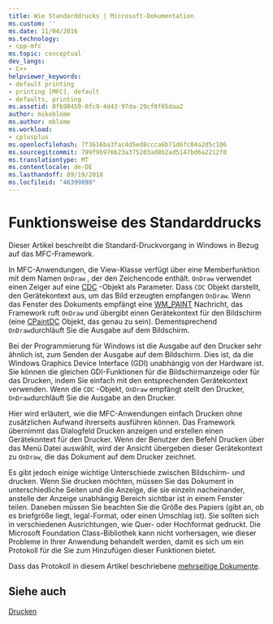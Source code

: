 ```yaml
---
title: Wie Standarddrucks | Microsoft-Dokumentation
ms.custom: ''
ms.date: 11/04/2016
ms.technology:
- cpp-mfc
ms.topic: conceptual
dev_langs:
- C++
helpviewer_keywords:
- default printing
- printing [MFC], default
- defaults, printing
ms.assetid: 0f698459-0fc9-4d43-97da-29cf0f65daa2
author: mikeblome
ms.author: mblome
ms.workload:
- cplusplus
ms.openlocfilehash: 7f3616ba3fac4d5ed8ccca6b71d6fc04a2d5c106
ms.sourcegitcommit: 799f9b976623a375203ad8b2ad5147bd6a2212f0
ms.translationtype: MT
ms.contentlocale: de-DE
ms.lasthandoff: 09/19/2018
ms.locfileid: "46399898"
---
```

# <a name="how-default-printing-is-done"></a>Funktionsweise des Standarddrucks

Dieser Artikel beschreibt die Standard-Druckvorgang in Windows in Bezug auf das MFC-Framework.

In MFC-Anwendungen, die View-Klasse verfügt über eine Memberfunktion mit dem Namen `OnDraw` , der den Zeichencode enthält. `OnDraw` verwendet einen Zeiger auf eine [CDC](../mfc/reference/cdc-class.md) -Objekt als Parameter. Dass `CDC` Objekt darstellt, den Gerätekontext aus, um das Bild erzeugten empfangen `OnDraw`. Wenn das Fenster des Dokuments empfängt eine [WM_PAINT](/windows/desktop/gdi/wm-paint) Nachricht, das Framework ruft `OnDraw` und übergibt einen Gerätekontext für den Bildschirm (eine [CPaintDC](../mfc/reference/cpaintdc-class.md) Objekt, das genau zu sein). Dementsprechend `OnDraw`durchläuft Sie die Ausgabe auf dem Bildschirm.

Bei der Programmierung für Windows ist die Ausgabe auf den Drucker sehr ähnlich ist, zum Senden der Ausgabe auf dem Bildschirm. Dies ist, da die Windows Graphics Device Interface (GDI) unabhängig von der Hardware ist. Sie können die gleichen GDI-Funktionen für die Bildschirmanzeige oder für das Drucken, indem Sie einfach mit den entsprechenden Gerätekontext verwenden. Wenn die `CDC` -Objekt, `OnDraw` empfängt stellt den Drucker, `OnDraw`durchläuft Sie die Ausgabe an den Drucker.

Hier wird erläutert, wie die MFC-Anwendungen einfach Drucken ohne zusätzlichen Aufwand ihrerseits ausführen können. Das Framework übernimmt das Dialogfeld Drucken anzeigen und erstellen einen Gerätekontext für den Drucker. Wenn der Benutzer den Befehl Drucken über das Menü Datei auswählt, wird der Ansicht übergeben dieser Gerätekontext zu `OnDraw`, die das Dokument auf dem Drucker zeichnet.

Es gibt jedoch einige wichtige Unterschiede zwischen Bildschirm- und drucken. Wenn Sie drucken möchten, müssen Sie das Dokument in unterschiedliche Seiten und die Anzeige, die sie einzeln nacheinander, anstelle der Anzeige unabhängig Bereich sichtbar ist in einem Fenster teilen. Daneben müssen Sie beachten Sie die Größe des Papiers (gibt an, ob es briefgröße liegt, legal-Format, oder einen Umschlag ist). Sie sollten sich in verschiedenen Ausrichtungen, wie Quer- oder Hochformat gedruckt. Die Microsoft Foundation Class-Bibliothek kann nicht vorhersagen, wie dieser Probleme in Ihrer Anwendung behandelt werden, damit es sich um ein Protokoll für die Sie zum Hinzufügen dieser Funktionen bietet.

Dass das Protokoll in diesem Artikel beschriebene [mehrseitige Dokumente](../mfc/multipage-documents.md).

## <a name="see-also"></a>Siehe auch

[Drucken](../mfc/printing.md)

